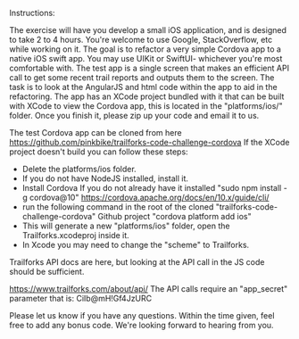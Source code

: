 Instructions:

The exercise will have you develop a small iOS application, and is designed to take 2 to 4 hours. You're welcome to use Google, StackOverflow, etc while working on it. The goal is to refactor a very simple Cordova app to a native iOS swift app.  You may use UIKit or SwiftUI- whichever you're most comfortable with. The test app is a single screen that makes an efficient API call to get some recent trail reports and outputs them to the screen. The task is to look at the AngularJS and html code within the app to aid in the refactoring. The app has an XCode project bundled with it that can be built with XCode to view the Cordova app, this is located in the "platforms/ios/" folder. Once you finish it, please zip up your code and email it to us.

The test Cordova app can be cloned from here https://github.com/pinkbike/trailforks-code-challenge-cordova
If the XCode project doesn't build you can follow these steps:
- Delete the platforms/ios folder.
- If you do not have NodeJS installed, install it.
- Install Cordova If you do not already have it installed "sudo npm install -g cordova@10"
https://cordova.apache.org/docs/en/10.x/guide/cli/
- run the following command in the root of the cloned "trailforks-code-challenge-cordova" Github project 
  "cordova platform add ios"
- This will generate a new "platforms/ios" folder, open the Trailforks.xcodeproj inside it.
- In Xcode you may need to change the "scheme" to Trailforks.

Trailforks API docs are here, but looking at the API call in the JS code should be sufficient.

https://www.trailforks.com/about/api/
The API calls require an "app_secret" parameter that is:   CiIb@mH!Gf4JzURC

Please let us know if you have any questions. Within the time given, feel free to add any bonus code.
We're looking forward to hearing from you. 
